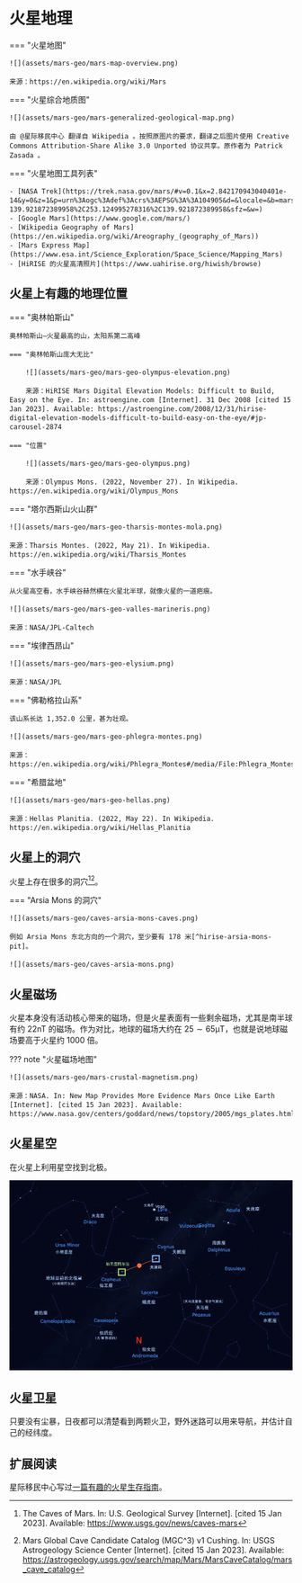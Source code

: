 # 火星地理


=== "火星地图"

    ![](assets/mars-geo/mars-map-overview.png)

    来源：https://en.wikipedia.org/wiki/Mars

=== "火星综合地质图"

    ![](assets/mars-geo/mars-generalized-geological-map.png)

    由 @星际移民中心 翻译自 Wikipedia 。按照原图片的要求，翻译之后图片使用 Creative Commons Attribution-Share Alike 3.0 Unported 协议共享。原作者为 Patrick Zasada 。

=== "火星地图工具列表"

    - [NASA Trek](https://trek.nasa.gov/mars/#v=0.1&x=2.842170943040401e-14&y=0&z=1&p=urn%3Aogc%3Adef%3Acrs%3AEPSG%3A%3A104905&d=&locale=&b=mars&e=-253.12499527831594%2C-139.921872389958%2C253.124995278316%2C139.921872389958&sfz=&w=)
    - [Google Mars](https://www.google.com/mars/)
    - [Wikipedia Geography of Mars](https://en.wikipedia.org/wiki/Areography_(geography_of_Mars))
    - [Mars Express Map](https://www.esa.int/Science_Exploration/Space_Science/Mapping_Mars)
    - [HiRISE 的火星高清照片](https://www.uahirise.org/hiwish/browse)


## 火星上有趣的地理位置


=== "奥林帕斯山"

    奥林帕斯山—火星最高的山，太阳系第二高峰

    === "奥林帕斯山庞大无比"

        ![](assets/mars-geo/mars-geo-olympus-elevation.png)

        来源：HiRISE Mars Digital Elevation Models: Difficult to Build, Easy on the Eye. In: astroengine.com [Internet]. 31 Dec 2008 [cited 15 Jan 2023]. Available: https://astroengine.com/2008/12/31/hirise-digital-elevation-models-difficult-to-build-easy-on-the-eye/#jp-carousel-2874

    === "位置"

        ![](assets/mars-geo/mars-geo-olympus.png)

        来源：Olympus Mons. (2022, November 27). In Wikipedia. https://en.wikipedia.org/wiki/Olympus_Mons


=== "塔尔西斯山火山群"

    ![](assets/mars-geo/mars-geo-tharsis-montes-mola.png)

    来源：Tharsis Montes. (2022, May 21). In Wikipedia. https://en.wikipedia.org/wiki/Tharsis_Montes

=== "水手峡谷"

    从火星高空看，水手峡谷赫然横在火星北半球，就像火星的一道疤痕。

    ![](assets/mars-geo/mars-geo-valles-marineris.png)

    来源：NASA/JPL-Caltech

=== "埃律西昂山"

    ![](assets/mars-geo/mars-geo-elysium.png)

    来源：NASA/JPL

=== "佛勒格拉山系"

    该山系长达 1,352.0 公里，甚为壮观。

    ![](assets/mars-geo/mars-geo-phlegra-montes.png)

    来源：https://en.wikipedia.org/wiki/Phlegra_Montes#/media/File:Phlegra_Montes_in_perspective_ESA233303.tiff

=== "希腊盆地"

    ![](assets/mars-geo/mars-geo-hellas.png)

    来源：Hellas Planitia. (2022, May 22). In Wikipedia. https://en.wikipedia.org/wiki/Hellas_Planitia


## 火星上的洞穴

火星上存在很多的洞穴[^usgs-caves-mars][^usgs-marscavecatalog]。

=== "Arsia Mons 的洞穴"

    ![](assets/mars-geo/caves-arsia-mons-caves.png)

    例如 Arsia Mons 东北方向的一个洞穴，至少要有 178 米[^hirise-arsia-mons-pit]。

    ![](assets/mars-geo/caves-arsia-mons.png)


## 火星磁场

火星本身没有活动核心带来的磁场，但是火星表面有一些剩余磁场，尤其是南半球有约 $22 \mathrm{nT}$ 的磁场。作为对比，地球的磁场大约在 $25 \sim 65 \mathrm{\mu T}$，也就是说地球磁场要高于火星约 1000 倍。

??? note "火星磁场地图"

    ![](assets/mars-geo/mars-crustal-magnetism.png)

    来源：NASA. In: New Map Provides More Evidence Mars Once Like Earth [Internet]. [cited 15 Jan 2023]. Available: https://www.nasa.gov/centers/goddard/news/topstory/2005/mgs_plates.html


## 火星星空

在火星上利用星空找到北极。

![](assets/mars-geo/mars-starry-sky-north.png)


## 火星卫星

只要没有尘暴，日夜都可以清楚看到两颗火卫，野外迷路可以用来导航，并估计自己的经纬度。


## 扩展阅读

星际移民中心写过[一篇有趣的火星生存指南](https://zhuanlan.zhihu.com/p/20364302)。






[^usgs-caves-mars]: The Caves of Mars. In: U.S. Geological Survey [Internet]. [cited 15 Jan 2023]. Available: https://www.usgs.gov/news/caves-mars
[^usgs-marscavecatalog]: Mars Global Cave Candidate Catalog (MGC^3) v1 Cushing. In: USGS Astrogeology Science Center [Internet]. [cited 15 Jan 2023]. Available: https://astrogeology.usgs.gov/search/map/Mars/MarsCaveCatalog/mars_cave_catalog
[^hirise-arsia-mons-pit]: HiRISE. In: New View of Dark Pit on Arsia Mons (PSP_004847_1745) [Internet]. [cited 15 Jan 2023]. Available: https://hirise.lpl.arizona.edu/PSP_004847_1745

